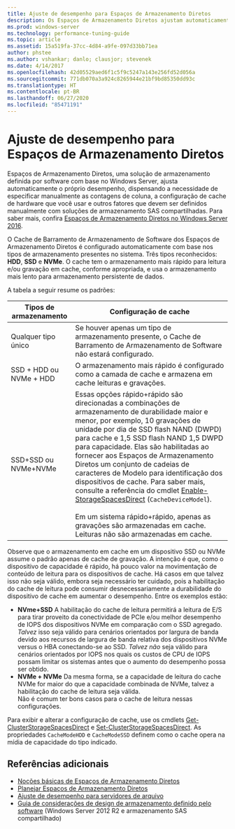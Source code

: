 ```yaml
---
title: Ajuste de desempenho para Espaços de Armazenamento Diretos
description: Os Espaços de Armazenamento Diretos ajustam automaticamente o próprio desempenho com base na configuração de cache do hardware que você usar, conforme descrito neste tópico.
ms.prod: windows-server
ms.technology: performance-tuning-guide
ms.topic: article
ms.assetid: 15a519fa-37cc-4d84-a9fe-097d33bb71ea
author: phstee
ms.author: vshankar; danlo; clausjor; stevenek
ms.date: 4/14/2017
ms.openlocfilehash: 42d05529aed6f1c5f9c5247a143e256fd52d056a
ms.sourcegitcommit: 771db070a3a924c8265944e21bf9bd85350dd93c
ms.translationtype: HT
ms.contentlocale: pt-BR
ms.lasthandoff: 06/27/2020
ms.locfileid: "85471191"
---
```

# <a name="performance-tuning-for-storage-spaces-direct"></a>Ajuste de desempenho para Espaços de Armazenamento Diretos

Espaços de Armazenamento Diretos, uma solução de armazenamento definida por software com base no Windows Server, ajusta automaticamente o próprio desempenho, dispensando a necessidade de especificar manualmente as contagens de coluna, a configuração de cache de hardware que você usar e outros fatores que devem ser definidos manualmente com soluções de armazenamento SAS compartilhadas. Para saber mais, confira [Espaços de Armazenamento Diretos no Windows Server 2016](../../../../storage/storage-spaces/storage-spaces-direct-overview.md).

O Cache de Barramento de Armazenamento de Software dos Espaços de Armazenamento Diretos é configurado automaticamente com base nos tipos de armazenamento presentes no sistema. Três tipos reconhecidos: **HDD**, **SSD** e **NVMe**. O cache tem o armazenamento mais rápido para leitura e/ou gravação em cache, conforme apropriada, e usa o armazenamento mais lento para armazenamento persistente de dados.

A tabela a seguir resume os padrões:

| Tipos de armazenamento | Configuração de cache |
| --- | --- |
| Qualquer tipo único | Se houver apenas um tipo de armazenamento presente, o Cache de Barramento de Armazenamento de Software não estará configurado. |
| SSD + HDD ou NVMe + HDD | O armazenamento mais rápido é configurado como a camada de cache e armazena em cache leituras e gravações. |
| SSD+SSD ou NVMe+NVMe | Essas opções rápido+rápido são direcionadas a combinações de armazenamento de durabilidade maior e menor, por exemplo, 10 gravações de unidade por dia de SSD flash NAND (DWPD) para cache e 1,5 SSD flash NAND 1,5 DWPD para capacidade. Elas são habilitadas ao fornecer aos Espaços de Armazenamento Diretos um conjunto de cadeias de caracteres de Modelo para identificação dos dispositivos de cache. Para saber mais, consulte a referência do cmdlet [Enable-StorageSpacesDirect](https://technet.microsoft.com/library/mt589697.aspx) (`CacheDeviceModel`). <br><br>Em um sistema rápido+rápido, apenas as gravações são armazenadas em cache. Leituras não são armazenadas em cache. |

Observe que o armazenamento em cache em um dispositivo SSD ou NVMe assume o padrão apenas de cache de gravação. A intenção é que, como o dispositivo de capacidade é rápido, há pouco valor na movimentação de conteúdo de leitura para os dispositivos de cache. Há casos em que talvez isso não seja válido, embora seja necessário ter cuidado, pois a habilitação do cache de leitura pode consumir desnecessariamente a durabilidade do dispositivo de cache em aumentar o desempenho. Entre os exemplos estão:

* **NVme+SSD** A habilitação do cache de leitura permitirá a leitura de E/S para tirar proveito da conectividade de PCIe e/ou melhor desempenho de IOPS dos dispositivos NVMe em comparação com o SSD agregado. <br>_Talvez_ isso seja válido para cenários orientados por largura de banda devido aos recursos de largura de banda relativa dos dispositivos NVMe versus o HBA conectando-se ao SSD. _Talvez não_ seja válido para cenários orientados por IOPS nos quais os custos de CPU de IOPS possam limitar os sistemas antes que o aumento do desempenho possa ser obtido.
* **NVMe + NVMe** Da mesma forma, se a capacidade de leitura do cache NVMe for maior do que a capacidade combinada de NVMe, talvez a habilitação do cache de leitura seja válida. <br>Não é comum ter bons casos para o cache de leitura nessas configurações.

Para exibir e alterar a configuração de cache, use os cmdlets [Get-ClusterStorageSpacesDirect](https://technet.microsoft.com/library/mt634616.aspx) e [Set-ClusterStorageSpacesDirect](https://technet.microsoft.com/library/mt763265.aspx). As propriedades `CacheModeHDD` e `CacheModeSSD` definem como o cache opera na mídia de capacidade do tipo indicado.

## <a name="additional-references"></a>Referências adicionais

- [Noções básicas de Espaços de Armazenamento Diretos](../../../../storage/storage-spaces/understand-storage-spaces-direct.md)
- [Planejar Espaços de Armazenamento Diretos](../../../../storage/storage-spaces/plan-storage-spaces-direct.md)
- [Ajuste de desempenho para servidores de arquivo](../../role/file-server/index.md)
- [Guia de considerações de design de armazenamento definido pelo software](https://technet.microsoft.com/library/mt243829.aspx) (Windows Server 2012 R2 e armazenamento SAS compartilhado)
